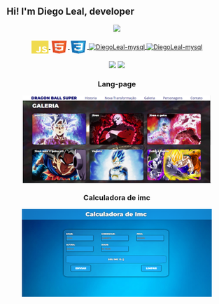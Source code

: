 ## Hi! I'm Diego Leal, developer

<div align="center" >
  <a href="https://github.com/Diegoleal225">
  <img height="150em"  src="https://github-readme-stats.vercel.app/api?username=Diegoleal225&show_icons=true&theme=dark&include_all_commits=true&count_private=true"/>
  
</div>
<div   style="display: inline_block" align="center"><br>
  <img align="center" alt="DiegoLeal-Js" height="30" width="40"  src="https://raw.githubusercontent.com/devicons/devicon/master/icons/javascript/javascript-plain.svg" target="_blank">
  <img align="center" alt="DiegoLeal-HTML" height="30" width="40" src="https://raw.githubusercontent.com/devicons/devicon/master/icons/html5/html5-original.svg" target="_blank">
  <img align="center" alt="DiegoLeal-CSS" height="30" width="40" src="https://raw.githubusercontent.com/devicons/devicon/master/icons/css3/css3-original.svg" target="_blank">
  <img align="center" alt="DiegoLeal-mysql" height="30" width="40" src="https://img.shields.io/badge/Oracle-F80000?style=for-the-badge&logo=Oracle&logoColor=white" target="_blank">
  <img align="center" alt="DiegoLeal-mysql" height="30" width="40" src="https://img.shields.io/badge/MySQL-005C84?style=for-the-badge&logo=mysql&logoColor=white" target="_blank">
</div>
<br>   
  <div align="center">
  <a href="https://www.linkedin.com/in/di%C3%AAgo-leal-02505a23a"> <img height="30" align:"center" src="https://img.shields.io/badge/LinkedIn-0077B5?style=for-the-badge&logo=linkedin&logoColor=white" target="_blank"></a>  
  <a href="https://api.whatsapp.com/send/?phone=77981338523&text&type=phone_number&app_absent=0" target="_blank"><img height="30"     align:"center" src="https://img.shields.io/badge/WhatsApp-25D366?style=for-the-badge&logo=whatsapp&logoColor=white" target="_blank"></a>
  </div>
  <div align="center">  
    <h3> Lang-page</h3>
    <a href="https://diegoleal225.github.io/Diegoleal225/lang-page/lang.html"><img  align="center" alt="lang-page" height="200em" width"200em" src="https://github.com/Diegoleal225/Diegoleal225/blob/main/lang-page/assets/img/Screenshot_1.png?raw=true" target="_blank"></a>   
  </div>
    <div align="center">  
    <h3> Calculadora de imc</h3>
    <a href="https://diegoleal225.github.io/Diegoleal225/calculadora-imc/final.html"><img  align="center" alt="calculado-imc" height="200em" width"200em" src="https://github.com/Diegoleal225/Diegoleal225/blob/main/calculadora-imc/assets/calculadora-imc.png?raw=true" target="_blank"></a>   
  </div>
